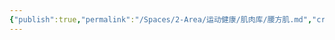 ```yaml
---
{"publish":true,"permalink":"/Spaces/2-Area/运动健康/肌肉库/腰方肌.md","created":"2025-07-07T18:08:46.795+08:00","modified":"2025-07-09T00:23:33.079+08:00","cssclasses":""}
---
```


